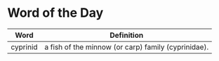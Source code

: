 # Word of the Day

|Word|Definition|
|---|---|
|cyprinid|a fish of the minnow (or carp) family (cyprinidae).|